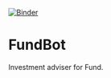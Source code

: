 [![Binder](https://mybinder.org/badge.svg)](https://mybinder.org/v2/gh/phiedulxp/FundBot/master)
# FundBot
Investment adviser for Fund.
